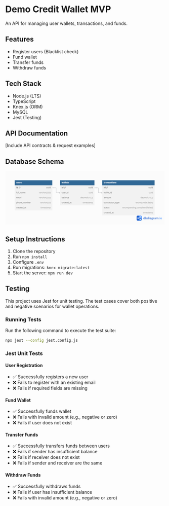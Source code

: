 # Demo Credit Wallet MVP

An API for managing user wallets, transactions, and funds.

## Features

- Register users (Blacklist check)
- Fund wallet
- Transfer funds
- Withdraw funds

## Tech Stack

- Node.js (LTS)
- TypeScript
- Knex.js (ORM)
- MySQL
- Jest (Testing)

## API Documentation

[Include API contracts & request examples]

## Database Schema

![E-R Diagram](<public/Lendsqr%20(1).png>)

## Setup Instructions

1. Clone the repository
2. Run `npm install`
3. Configure `.env`
4. Run migrations: `knex migrate:latest`
5. Start the server: `npm run dev`

## Testing

This project uses Jest for unit testing. The test cases cover both positive and negative scenarios for wallet operations.

### Running Tests

Run the following command to execute the test suite:

```sh
npx jest --config jest.config.js
```

### Jest Unit Tests

#### User Registration

- ✅ Successfully registers a new user
- ❌ Fails to register with an existing email
- ❌ Fails if required fields are missing

#### Fund Wallet

- ✅ Successfully funds wallet
- ❌ Fails with invalid amount (e.g., negative or zero)
- ❌ Fails if user does not exist

#### Transfer Funds

- ✅ Successfully transfers funds between users
- ❌ Fails if sender has insufficient balance
- ❌ Fails if receiver does not exist
- ❌ Fails if sender and receiver are the same

#### Withdraw Funds

- ✅ Successfully withdraws funds
- ❌ Fails if user has insufficient balance
- ❌ Fails with invalid amount (e.g., negative or zero)
